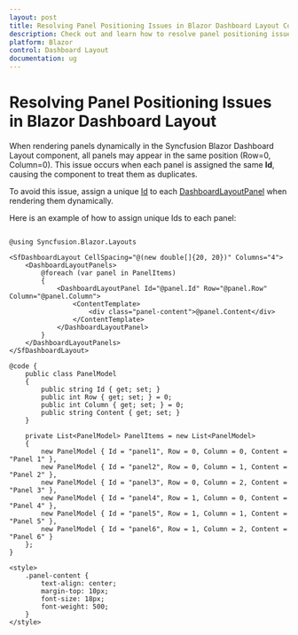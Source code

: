 ```yaml
---
layout: post
title: Resolving Panel Positioning Issues in Blazor Dashboard Layout Component | Syncfusion
description: Check out and learn how to resolve panel positioning issues in the Syncfusion Blazor Dashboard Layout component.
platform: Blazor
control: Dashboard Layout
documentation: ug
---
```


# Resolving Panel Positioning Issues in Blazor Dashboard Layout

When rendering panels dynamically in the Syncfusion Blazor Dashboard Layout component, all panels may appear in the same position (Row=0, Column=0). This issue occurs when each panel is assigned the same **Id**, causing the component to treat them as duplicates.

To avoid this issue, assign a unique [Id](https://help.syncfusion.com/cr/blazor/Syncfusion.Blazor.Layouts.DashboardLayoutPanel.html#Syncfusion_Blazor_Layouts_DashboardLayoutPanel_Id) to each [DashboardLayoutPanel](https://help.syncfusion.com/cr/blazor/Syncfusion.Blazor.Layouts.DashboardLayoutPanel.html) when rendering them dynamically.

Here is an example of how to assign unique Ids to each panel:

```cshtml

@using Syncfusion.Blazor.Layouts

<SfDashboardLayout CellSpacing="@(new double[]{20, 20})" Columns="4">
    <DashboardLayoutPanels>
        @foreach (var panel in PanelItems)
        {
            <DashboardLayoutPanel Id="@panel.Id" Row="@panel.Row" Column="@panel.Column">
                <ContentTemplate>
                    <div class="panel-content">@panel.Content</div>
                </ContentTemplate>
            </DashboardLayoutPanel>
        }
    </DashboardLayoutPanels>
</SfDashboardLayout>

@code {
    public class PanelModel
    {
        public string Id { get; set; }
        public int Row { get; set; } = 0;
        public int Column { get; set; } = 0;
        public string Content { get; set; }
    }

    private List<PanelModel> PanelItems = new List<PanelModel>
    {
        new PanelModel { Id = "panel1", Row = 0, Column = 0, Content = "Panel 1" },
        new PanelModel { Id = "panel2", Row = 0, Column = 1, Content = "Panel 2" },
        new PanelModel { Id = "panel3", Row = 0, Column = 2, Content = "Panel 3" },
        new PanelModel { Id = "panel4", Row = 1, Column = 0, Content = "Panel 4" },
        new PanelModel { Id = "panel5", Row = 1, Column = 1, Content = "Panel 5" },
        new PanelModel { Id = "panel6", Row = 1, Column = 2, Content = "Panel 6" }
    };
}

<style>
    .panel-content {
        text-align: center;
        margin-top: 10px;
        font-size: 18px;
        font-weight: 500;
    }
</style>

```
